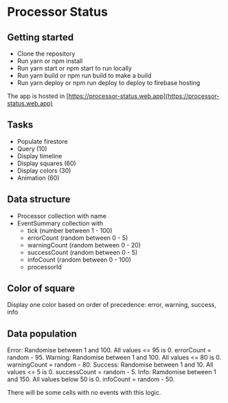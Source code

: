 # Processor Status

## Getting started

- Clone the repository
- Run yarn or npm install
- Run yarn start or npm start to run locally
- Run yarn build or npm run build to make a build
- Run yarn deploy or npm run deploy to deploy to firebase hosting

The app is hosted in [https://processor-status.web.app](https://processor-status.web.app)

## Tasks

- Populate firestore
- Query (10)
- Display timeline
- Display squares (60)
- Display colors (30)
- Animation (60)

## Data structure

- Processor collection with name
- EventSummary collection with
  - tick (number between 1 - 100)
  - errorCount (random between 0 - 5)
  - warningCount (random between 0 - 20)
  - successCount (random between 0 - 5)
  - infoCount (random between 0 - 100)
  - processorId

## Color of square

Display one color based on order of precedence: error, warning, success, info

## Data population

Error: Randomise between 1 and 100. All values <= 95 is 0. errorCount = random - 95.
Warning: Randomise between 1 and 100. All values <= 80 is 0. warningCount = random - 80.
Success: Randomise between 1 and 10. All values <= 5 is 0. successCount = random - 5.
Info: Ramdomise between 1 and 150. All values below 50 is 0. infoCount = random - 50.

There will be some cells with no events with this logic.
